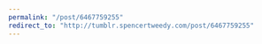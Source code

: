 ```yaml
---
permalink: "/post/6467759255"
redirect_to: "http://tumblr.spencertweedy.com/post/6467759255"
---
```

